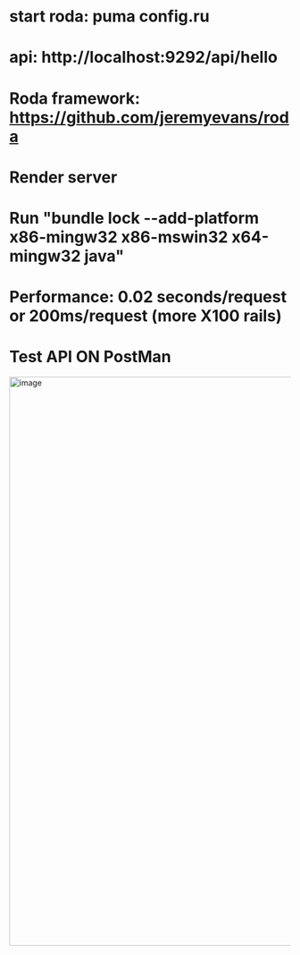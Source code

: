 # start roda: puma config.ru
# api: http://localhost:9292/api/hello
# Roda framework: https://github.com/jeremyevans/roda

# Render server
# Run "bundle lock --add-platform x86-mingw32 x86-mswin32 x64-mingw32 java"

# Performance: 0.02 seconds/request or 200ms/request (more X100 rails)
# Test API ON PostMan

<img width="1018" alt="image" src="https://github.com/nguyenvanhuan243/roda_base_api/assets/13021427/bc33eb6f-cc7f-41fa-9739-ec6391ea9ded">
